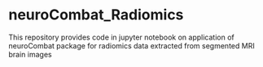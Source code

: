 # neuroCombat_Radiomics
This repository provides code in jupyter notebook on application of neuroCombat package for radiomics data extracted from segmented MRI brain images 
